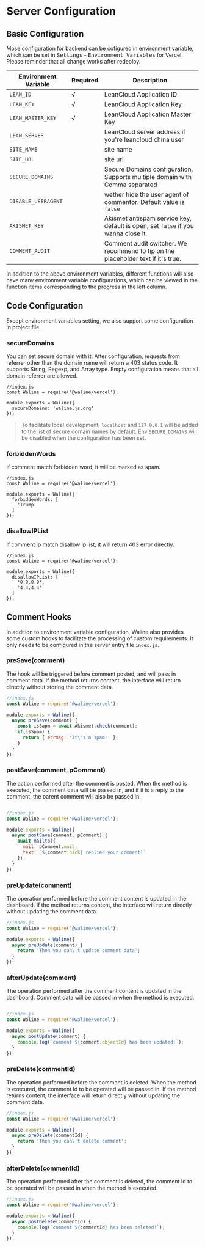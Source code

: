 # Server Configuration

## Basic Configuration

Mose configuration for backend can be cofigured in environment variable, which can be set in <kbd>Settings</kbd> - <kbd>Environment Variables</kbd> for Vercel. Please reminder that all change works after redeploy.

| Environment Variable | Required | Description                                                                 |
| -------------------- | -------- | --------------------------------------------------------------------------- |
| `LEAN_ID`            | √        | LeanCloud Application ID                                                    |
| `LEAN_KEY`           | √        | LeanCloud Application Key                                                   |
| `LEAN_MASTER_KEY`    | √        | LeanCloud Application Master Key                                            |
| `LEAN_SERVER`        |          | LeanCloud server address if you're leancloud china user                     |
| `SITE_NAME`          |          | site name                                                                   |
| `SITE_URL`           |          | site url                                                                    |
| `SECURE_DOMAINS`     |          | Secure Domains configuration. Supports multiple domain with Comma separated |
| `DISABLE_USERAGENT` | | wether hide the user agent of commentor. Default value is `false` |
| `AKISMET_KEY` | | Akismet antispam service key, default is open, set `false` if you wanna close it. |
| `COMMENT_AUDIT` | | Comment audit switcher. We recommend to tip on the placeholder text if it's true. |

In addition to the above environment variables, different functions will also have many environment variable configurations, which can be viewed in the function items corresponding to the progress in the left column.

## Code Configuration

Except environment variables setting, we also support some configuration in project file.

### secureDomains

You can set secure domain with it. After configuration, requests from referrer other than the domain name will return a 403 status code. It supports String, Regexp, and Array type. Empty configuration means that all domain referrer are allowed.

```
//index.js
const Waline = require('@waline/vercel');

module.exports = Waline({
  secureDomains: 'waline.js.org'
});
```

> To facilitate local development, `localhost` and `127.0.0.1` will be added to the list of secure domain names by default. Env `SECURE_DOMAINS` will be disabled when the configuration has been set.
### forbiddenWords

If comment match forbidden word, it will be marked as spam.

```
//index.js
const Waline = require('@waline/vercel');

module.exports = Waline({
  forbiddenWords: [
    'Trump'
  ]
});
```
### disallowIPList

If comment ip match disallow ip list, it will return 403 error directly.

```
//index.js
const Waline = require('@waline/vercel');

module.exports = Waline({
  disallowIPList: [
    '8.8.8.8',
    '4.4.4.4'
  ]
});
```
## Comment Hooks

In addition to environment variable configuration, Waline also provides some custom hooks to facilitate the processing of custom requirements. It only needs to be configured in the server entry file `index.js`.

### preSave(comment)

The hook will be triggered before comment posted, and will pass in comment data. If the method returns content, the interface will return directly without storing the comment data.

```js
//index.js
const Waline = require('@waline/vercel');

module.exports = Waline({
  async preSave(comment) {
    const isSapm = await Akismet.check(comment);
    if(isSpam) {
      return { errmsg: 'It\'s a spam!' };
    }
  }
});
```

### postSave(comment, pComment)

The action performed after the comment is posted. When the method is executed, the comment data will be passed in, and if it is a reply to the comment, the parent comment will also be passed in.

```js

//index.js
const Waline = require('@waline/vercel');

module.exports = Waline({
  async postSave(comment, pComment) {
    await mailto({
      mail: pComment.mail,
      text: `${comment.nick} replied your comment!`
    });
  }
});
```

### preUpdate(comment)

The operation performed before the comment content is updated in the dashboard. If the method returns content, the interface will return directly without updating the comment data.

```js
//index.js
const Waline = require('@waline/vercel');

module.exports = Waline({
  async preUpdate(comment) {
    return 'Then you can\'t update comment data';
  }
});
```

### afterUpdate(comment) 

The operation performed after the comment content is updated in the dashboard. Comment data will be passed in when the method is executed.

```js

//index.js
const Waline = require('@waline/vercel');

module.exports = Waline({
  async postUpdate(comment) {
    console.log(`comment ${comment.objectId} has been updated!`);
  }
});
```
### preDelete(commentId)

The operation performed before the comment is deleted. When the method is executed, the comment Id to be operated will be passed in. If the method returns content, the interface will return directly without updating the comment data.

```js
//index.js
const Waline = require('@waline/vercel');

module.exports = Waline({
  async preDelete(commentId) {
    return 'Then you can\'t delete comment';
  }
});
```

### afterDelete(commentId)

The operation performed after the comment is deleted, the comment Id to be operated will be passed in when the method is executed.

```js
//index.js
const Waline = require('@waline/vercel');

module.exports = Waline({
  async postDelete(commentId) {
    console.log(`comment ${commentId} has been deleted!`);
  }
});
```